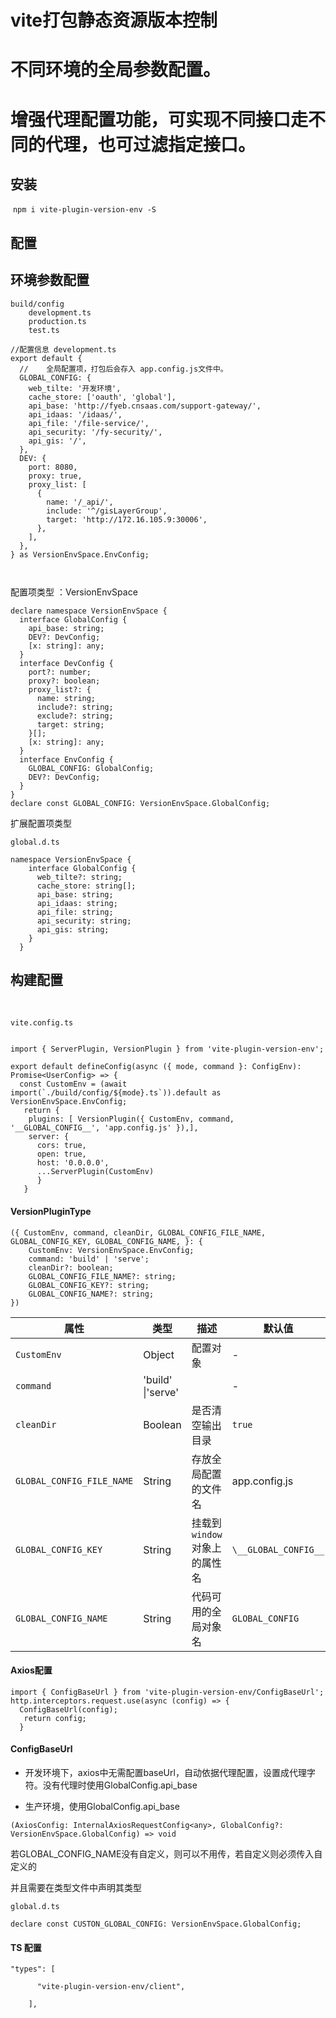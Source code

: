 # vite打包静态资源版本控制
# 不同环境的全局参数配置。
# 增强代理配置功能，可实现不同接口走不同的代理，也可过滤指定接口。





## 安装

​	`npm i vite-plugin-version-env -S`

## 配置

##  环境参数配置

```
build/config
	development.ts
	production.ts
	test.ts
	
//配置信息 development.ts
export default {
  //    全局配置项，打包后会存入 app.config.js文件中。
  GLOBAL_CONFIG: {
    web_tilte: '开发环境',
    cache_store: ['oauth', 'global'],
    api_base: 'http://fyeb.cnsaas.com/support-gateway/',
    api_idaas: '/idaas/',
    api_file: '/file-service/',
    api_security: '/fy-security/',
    api_gis: '/',
  },
  DEV: {
    port: 8080,
    proxy: true,
    proxy_list: [
      {
        name: '/_api/',
        include: '^/gisLayerGroup',
        target: 'http://172.16.105.9:30006',
      },
    ],
  },
} as VersionEnvSpace.EnvConfig;



```

配置项类型 ：VersionEnvSpace

```
declare namespace VersionEnvSpace {
  interface GlobalConfig {
    api_base: string;
    DEV?: DevConfig;
    [x: string]: any;
  }
  interface DevConfig {
    port?: number;
    proxy?: boolean;
    proxy_list?: {
      name: string;
      include?: string;
      exclude?: string;
      target: string;
    }[];
    [x: string]: any;
  }
  interface EnvConfig {
    GLOBAL_CONFIG: GlobalConfig;
    DEV?: DevConfig;
  }
}
declare const GLOBAL_CONFIG: VersionEnvSpace.GlobalConfig;

```

扩展配置项类型

```
global.d.ts

namespace VersionEnvSpace {
    interface GlobalConfig {
      web_tilte?: string;
      cache_store: string[];
      api_base: string;
      api_idaas: string;
      api_file: string;
      api_security: string;
      api_gis: string;
    }
  }
```



## 构建配置

​	

```
vite.config.ts


import { ServerPlugin, VersionPlugin } from 'vite-plugin-version-env';

export default defineConfig(async ({ mode, command }: ConfigEnv): Promise<UserConfig> => {
  const CustomEnv = (await import(`./build/config/${mode}.ts`)).default as VersionEnvSpace.EnvConfig;
   return {
    plugins: [ VersionPlugin({ CustomEnv, command, '__GLOBAL_CONFIG__', 'app.config.js' }),],
    server: {  
      cors: true,
      open: true,
      host: '0.0.0.0',
      ...ServerPlugin(CustomEnv)
      }
   }
```

#### VersionPluginType

```
({ CustomEnv, command, cleanDir, GLOBAL_CONFIG_FILE_NAME, GLOBAL_CONFIG_KEY, GLOBAL_CONFIG_NAME, }: {
    CustomEnv: VersionEnvSpace.EnvConfig;
    command: 'build' | 'serve';
    cleanDir?: boolean;
    GLOBAL_CONFIG_FILE_NAME?: string;
    GLOBAL_CONFIG_KEY?: string;
    GLOBAL_CONFIG_NAME?: string;
}) 
```
| 属性                        | 类型      | 描述                           | 默认值           |
|---------------------------|---------|-------------------------------|-----------------|
| `CustomEnv`               | Object  | 配置对象                       | -               |
| `command`                 | 'build' \|'serve' |                    | -               |
| `cleanDir`                | Boolean | 是否清空输出目录               | `true`     |
| `GLOBAL_CONFIG_FILE_NAME` | String  | 存放全局配置的文件名           | app.config.js |
| `GLOBAL_CONFIG_KEY`       | String  | 挂载到 `window` 对象上的属性名 | `\__GLOBAL_CONFIG__` |
| `GLOBAL_CONFIG_NAME`      | String  | 代码可用的全局对象名           | `GLOBAL_CONFIG` |

#### Axios配置

```
import { ConfigBaseUrl } from 'vite-plugin-version-env/ConfigBaseUrl';
http.interceptors.request.use(async (config) => {
  ConfigBaseUrl(config);
   return config;
  }
```

#### ConfigBaseUrl

- 开发环境下，axios中无需配置baseUrl，自动依据代理配置，设置成代理字符。没有代理时使用GlobalConfig.api_base

- 生产环境，使用GlobalConfig.api_base

```
(AxiosConfig: InternalAxiosRequestConfig<any>, GlobalConfig?: VersionEnvSpace.GlobalConfig) => void
```

若GLOBAL_CONFIG_NAME没有自定义，则可以不用传，若自定义则必须传入自定义的

并且需要在类型文件中声明其类型

```
global.d.ts

declare const CUSTON_GLOBAL_CONFIG: VersionEnvSpace.GlobalConfig;
```



#### TS 配置

```
"types": [ 

​      "vite-plugin-version-env/client", 

​    ],
```

